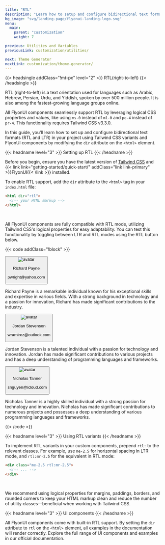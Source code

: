 ```yaml
---
title: "RTL"
description: "Learn how to setup and configure bidirectional text formats (RTL and LTR) in your project using native Tailwind CSS variants and the FlyonUI components."
bg_image: "svg/landing-page/flyonui-landing-logo.svg"
menu:
  main:
    parent: "customization"
    weight: 7

previous: Utilities and Variables
previousLink: customization/utilities/

next: Theme Generator
nextLink: customization/theme-generator/
---
```


<!-------------------- RTL(right-to-left) -------------------->

{{< headsingle addClass="!mt-px" level="2" >}} RTL(right-to-left) {{< /headsingle >}}

RTL (right-to-left) is a text orientation used for languages such as Arabic, Hebrew, Persian, Urdu, and Yiddish, spoken by over 500 million people. It is also among the fastest-growing language groups online.

All FlyonUI components seamlessly support RTL by leveraging logical CSS properties and values, like using `ms-0` instead of `ml-0` and `pe-4` instead of `pr-4`. This functionality requires Tailwind CSS v3.3.0.

In this guide, you'll learn how to set up and configure bidirectional text formats (RTL and LTR) in your project using Tailwind CSS variants and FlyonUI components by modifying the `dir` attribute on the `<html>` element.

<!-- Setting up RTL  -->

{{< headname level="3" >}} Setting up RTL {{< /headname >}}

Before you begin, ensure you have the latest version of <a href="https://tailwindcss.com/docs/installation" target="_blank">Tailwind CSS</a> and {{< link link="getting-started/quick-start/" addClass="link link-primary" >}}FlyonUI{{< /link >}} installed.

To enable RTL support, add the `dir` attribute to the `<html>` tag in your `index.html` file:

```html
<html dir="rtl">
  <!-- your HTML markup -->
</html>
```

<br />

All FlyonUI components are fully compatible with RTL mode, utilizing Tailwind CSS's logical properties for easy adaptability. You can test this functionality by toggling between LTR and RTL modes using the RTL button below.

{{< code addClass="!block" >}}

<div class="accordion accordion-shadow *:accordion-item-active:shadow-md">
  <div class="accordion-item active" id="payment-arrow-right">
    <button class="accordion-toggle inline-flex items-center justify-between text-start" aria-controls="payment-arrow-right-collapse" aria-expanded="true">
      <div class="flex gap-4">
        <div class="avatar">
          <div class="size-12 rounded-md">
            <img src="https://cdn.flyonui.com/fy-assets/avatar/avatar-2.png" alt="avatar" />
          </div>
        </div>
        <div>
          <p class="mb-0.5">Richard Payne</p>
          <p class="text-sm text-base-content/50 font-normal">pwright@yahoo.com</p>
        </div>
      </div>
      <span class="icon-[tabler--chevron-left] accordion-item-active:-rotate-90 size-5 shrink-0 transition-transform duration-300 rtl:-rotate-180"></span>
    </button>
    <div id="payment-arrow-right-collapse" class="accordion-content w-full overflow-hidden transition-[height] duration-300" aria-labelledby="payment-arrow-right" role="region">
      <div class="px-5 pb-4">
        <p class="text-base-content/80 font-normal">
          Richard Payne is a remarkable individual known for his exceptional skills and expertise in various fields. With a strong background in technology and a passion for innovation, Richard has made significant contributions to the industry.
        </p>
      </div>
    </div>
  </div>
  
  <div class="accordion-item" id="delivery-arrow-right">
    <button class="accordion-toggle inline-flex items-center justify-between text-start" aria-controls="delivery-arrow-right-collapse" aria-expanded="false">
      <div class="flex gap-4">
        <div class="avatar">
          <div class="size-12 rounded-md">
            <img src="https://cdn.flyonui.com/fy-assets/avatar/avatar-7.png" alt="avatar" />
          </div>
        </div>
        <div>
          <p class="mb-0.5">Jordan Stevenson</p>
          <p class="text-sm text-base-content/50 font-normal">wramirez@outlook.com</p>
        </div>
      </div>
      <span class="icon-[tabler--chevron-left] accordion-item-active:-rotate-90 size-5 shrink-0 transition-transform duration-300 rtl:-rotate-180"></span>
    </button>
    <div id="delivery-arrow-right-collapse" class="accordion-content hidden w-full overflow-hidden transition-[height] duration-300" aria-labelledby="delivery-arrow-right" role="region">
      <div class="px-5 pb-4">
        <p class="text-base-content/80 font-normal">
          Jordan Stevenson is a talented individual with a passion for technology and innovation. Jordan has made significant contributions to various projects and has a deep understanding of programming languages and frameworks.
        </p>
      </div>
    </div>
  </div>

  <div class="accordion-item" id="cancel-arrow-right">
    <button class="accordion-toggle inline-flex items-center justify-between text-start" aria-controls="cancel-arrow-right-collapse" aria-expanded="false">
      <div class="flex gap-4">
        <div class="avatar">
          <div class="size-12 rounded-md">
            <img src="https://cdn.flyonui.com/fy-assets/avatar/avatar-8.png" alt="avatar" />
          </div>
        </div>
        <div>
          <p class="mb-0.5">Nicholas Tanner</p>
          <p class="text-sm text-base-content/50 font-normal">snguyen@icloud.com</p>
        </div>
      </div>
      <span class="icon-[tabler--chevron-left] accordion-item-active:-rotate-90 size-5 shrink-0 transition-transform duration-300 rtl:-rotate-180"></span>
    </button>
    <div id="cancel-arrow-right-collapse" class="accordion-content hidden w-full overflow-hidden transition-[height] duration-300" aria-labelledby="cancel-arrow-right" role="region">
      <div class="px-5 pb-4">
        <p class="text-base-content/80 font-normal">
          Nicholas Tanner is a highly skilled individual with a strong passion for technology and innovation. Nicholas has made significant contributions to numerous projects and possesses a deep understanding of various programming languages and frameworks.
        </p>
      </div>
    </div>
  </div>
</div>

{{< /code >}}

<!-- Using RTL variants -->

{{< headname level="3" >}} Using RTL variants {{< /headname >}}

To implement RTL variants in your custom components, prepend `rtl:` to the relevant classes. For example, use `me-2.5` for horizontal spacing in LTR mode, and `rtl:mr-2.5` for the equivalent in RTL mode:

```html
<div class="me-2.5 rtl:mr-2.5">
  <!-- ... -->
</div>
```

<br />

We recommend using logical properties for margins, paddings, borders, and rounded corners to keep your HTML markup clean and reduce the number of utility classes—beneficial when working with Tailwind CSS.

<!-- UI components -->

{{< headname level="3" >}} UI components {{< /headname >}}

All FlyonUI components come with built-in RTL support. By setting the `dir` attribute to `rtl` on the `<html>` element, all examples in the documentation will render correctly. Explore the full range of UI components and examples in our official documentation.
